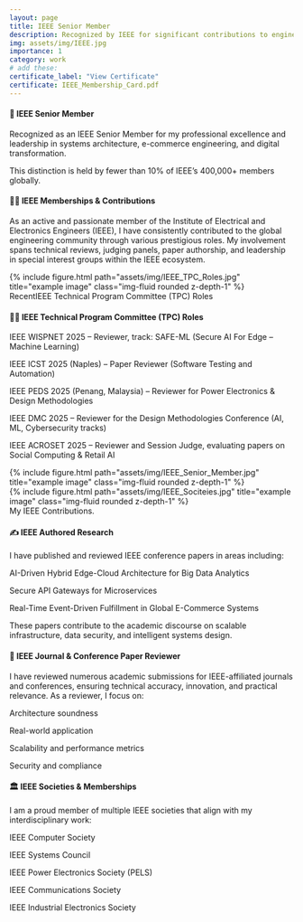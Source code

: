 ```yaml
---
layout: page
title: IEEE Senior Member
description: Recognized by IEEE for significant contributions to engineering, research, and technical leadership.
img: assets/img/IEEE.jpg
importance: 1
category: work
# add these:
certificate_label: "View Certificate"
certificate: IEEE_Membership_Card.pdf
---
```



<h4> <b> 🏅 IEEE Senior Member  </b> </h4>

Recognized as an IEEE Senior Member for my professional excellence and leadership in systems architecture, e-commerce engineering, and digital transformation.

This distinction is held by fewer than 10% of IEEE’s 400,000+ members globally.

<h4> <b> 👨‍🔬 IEEE Memberships & Contributions </b> </h4>

As an active and passionate member of the Institute of Electrical and Electronics Engineers (IEEE), I have consistently contributed to the global engineering community through various prestigious roles. My involvement spans technical reviews, judging panels, paper authorship, and leadership in special interest groups within the IEEE ecosystem.

<!-- <div class="caption">
    Recognized as an IEEE Senior Member for my professional excellence and leadership in systems architecture, e-commerce engineering, and digital transformation.
    This distinction is held by fewer than 10% of IEEE’s 400,000+ members globally.
</div> -->
<div class="row">
    <div class="col-sm mt-3 mt-md-0">
        {% include figure.html path="assets/img/IEEE_TPC_Roles.jpg" title="example image" class="img-fluid rounded z-depth-1" %}
    </div>
</div>



<div class="caption">
    RecentIEEE Technical Program Committee (TPC) Roles
</div>

<h4> <b>🧑‍⚖️ IEEE Technical Program Committee (TPC) Roles </b> </h4>

IEEE WISPNET 2025 – Reviewer, track: SAFE-ML (Secure AI For Edge – Machine Learning)

IEEE ICST 2025 (Naples) – Paper Reviewer (Software Testing and Automation)

IEEE PEDS 2025 (Penang, Malaysia) – Reviewer for Power Electronics & Design Methodologies

IEEE DMC 2025 – Reviewer for the Design Methodologies Conference (AI, ML, Cybersecurity tracks)

IEEE ACROSET 2025 – Reviewer and Session Judge, evaluating papers on Social Computing & Retail AI


<div class="row justify-content-sm-center">
    <div class="col-sm-8 mt-3 mt-md-0">
        {% include figure.html path="assets/img/IEEE_Senior_Member.jpg" title="example image" class="img-fluid rounded z-depth-1" %}
    </div>
    <div class="col-sm-4 mt-3 mt-md-0">
        {% include figure.html path="assets/img/IEEE_Sociteies.jpg" title="example image" class="img-fluid rounded z-depth-1" %}
    </div>
</div>
<div class="caption">
    My IEEE Contributions.
</div>

<h4> <b> ✍️ IEEE Authored Research </b> </h4>

I have published and reviewed IEEE conference papers in areas including:

AI-Driven Hybrid Edge-Cloud Architecture for Big Data Analytics

Secure API Gateways for Microservices

Real-Time Event-Driven Fulfillment in Global E-Commerce Systems

These papers contribute to the academic discourse on scalable infrastructure, data security, and intelligent systems design.

<h4> <b> 📝 IEEE Journal & Conference Paper Reviewer </b> </h4>

I have reviewed numerous academic submissions for IEEE-affiliated journals and conferences, ensuring technical accuracy, innovation, and practical relevance. As a reviewer, I focus on:

Architecture soundness

Real-world application

Scalability and performance metrics

Security and compliance

<h4> <b> 🏛️ IEEE Societies & Memberships</b> </h4>

I am a proud member of multiple IEEE societies that align with my interdisciplinary work:

IEEE Computer Society

IEEE Systems Council

IEEE Power Electronics Society (PELS)

IEEE Communications Society

IEEE Industrial Electronics Society


<!-- The code is simple.
Just wrap your images with `<div class="col-sm">` and place them inside `<div class="row">` (read more about the <a href="https://getbootstrap.com/docs/4.4/layout/grid/">Bootstrap Grid</a> system).
To make images responsive, add `img-fluid` class to each; for rounded corners and shadows use `rounded` and `z-depth-1` classes.
Here's the code for the last row of images above: -->

<!-- {% raw %}
```html
<div class="row justify-content-sm-center">
    <div class="col-sm-8 mt-3 mt-md-0">
        {% include figure.html path="assets/img/6.jpg" title="example image" class="img-fluid rounded z-depth-1" %}
    </div>
    <div class="col-sm-4 mt-3 mt-md-0">
        {% include figure.html path="assets/img/11.jpg" title="example image" class="img-fluid rounded z-depth-1" %}
    </div>
</div>
```
{% endraw %} -->
